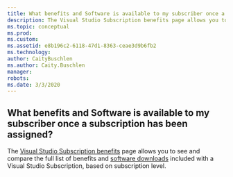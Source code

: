 ```yaml
---
title: What benefits and Software is available to my subscriber once a subscription has been assigned?
description: The Visual Studio Subscription benefits page allows you to see and compare the full list of benefits and software downloads included...
ms.topic: conceptual
ms.prod: 
ms.custom: 
ms.assetid: e8b196c2-6118-47d1-8363-ceae3d9b6fb2
ms.technology: 
author: CaityBuschlen
ms.author: Caity.Buschlen
manager: 
robots: 
ms.date: 3/3/2020
---
```


## What benefits and Software is available to my subscriber once a subscription has been assigned?

The [Visual Studio Subscription benefits](https://visualstudio.microsoft.com/vs/benefits/) page allows you to see and compare the full list of benefits and [software downloads](https://docs.microsoft.com/en-ca/visualstudio/subscriptions/software-download-list) included with a Visual Studio Subscription, based on subscription level.
